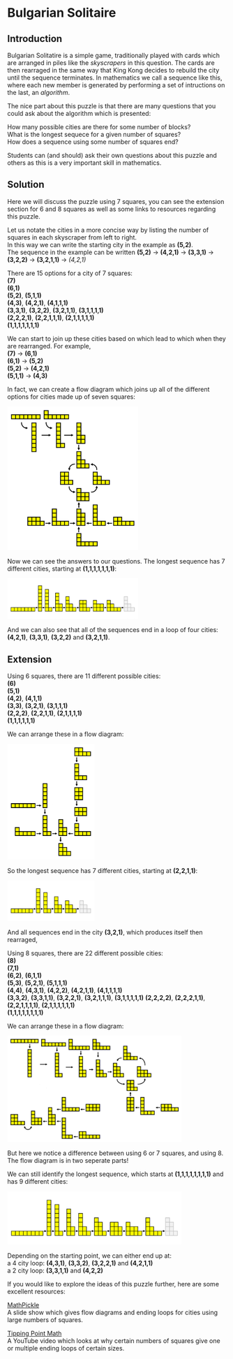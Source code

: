 # Bulgarian Solitaire

## Introduction

Bulgarian Solitatire is a simple game, traditionally played with cards which are arranged in piles like the *skyscrapers* in this question. The cards are then rearraged in the same way that King Kong decides to rebuild the city until the sequence terminates. In mathematics we call a sequence like this, where each new member is generated by performing a set of intructions on the last, an *algorithm*.

The nice part about this puzzle is that there are many questions that you could ask about the algorithm which is presented:

How many possible cities are there for some number of blocks?  
What is the longest sequece for a given number of squares?  
How does a sequence using some number of squares end?

Students can (and should) ask their own questions about this puzzle and others as this is a very important skill in mathematics.

## Solution

Here we will discuss the puzzle using 7 squares, you can see the extension section for 6 and 8 squares as well as some links to resources regarding this puzzle.

Let us notate the cities in a more concise way by listing the number of squares in each skyscraper from left to right.  
In this way we can write the starting city in the example as **(5,2)**.  
The sequence in the example can be written **(5,2)** $\rightarrow$ **(4,2,1)** $\rightarrow$ **(3,3,1)** $\rightarrow$ **(3,2,2)** $\rightarrow$ **(3,2,1,1)** $\rightarrow$ *(4,2,1)*

There are 15 options for a city of 7 squares:  
**(7)**  
**(6,1)**  
**(5,2)**, **(5,1,1)**  
**(4,3)**, **(4,2,1)**, **(4,1,1,1)**  
**(3,3,1)**, **(3,2,2)**, **(3,2,1,1)**, **(3,1,1,1,1)**  
**(2,2,2,1)**, **(2,2,1,1,1)**, **(2,1,1,1,1,1)**  
**(1,1,1,1,1,1,1)**  

We can start to join up these cities based on which lead to which when they are rearranged. For example,  
**(7)** $\rightarrow$ **(6,1)**  
**(6,1)** $\rightarrow$ **(5,2)**  
**(5,2)** $\rightarrow$ **(4,2,1)**  
**(5,1,1)** $\rightarrow$ **(4,3)**

In fact, we can create a flow diagram which joins up all of the different options for cities made up of seven squares:

<img src="../../images/bulgarian-solitaire-08.png" width=300>

Now we can see the answers to our questions. The longest sequence has 7 different cities, starting at **(1,1,1,1,1,1,1)**:

<img src="../../images/bulgarian-solitaire-05.png" width=300>

And we can also see that all of the sequences end in a loop of four cities: **(4,2,1)**, **(3,3,1)**, **(3,2,2)** and **(3,2,1,1)**.

## Extension

Using 6 squares, there are 11 different possible cities:  
**(6)**  
**(5,1)**  
**(4,2)**, **(4,1,1)**  
**(3,3)**, **(3,2,1)**, **(3,1,1,1)**  
**(2,2,2)**, **(2,2,1,1)**, **(2,1,1,1,1)**  
**(1,1,1,1,1,1)**  

We can arrange these in a flow diagram:

<img src="../../images/bulgarian-solitaire-09.png" width=200>

So the longest sequence has 7 different cities, starting at **(2,2,1,1)**:

<img src="../../images/bulgarian-solitaire-06.png" width=200>

And all sequences end in the city **(3,2,1)**, which produces itself then rearraged,

Using 8 squares, there are 22 different possible cities:  
**(8)**  
**(7,1)**  
**(6,2)**, **(6,1,1)**  
**(5,3)**, **(5,2,1)**, **(5,1,1,1)**  
**(4,4)**, **(4,3,1)**, **(4,2,2)**, **(4,2,1,1)**, **(4,1,1,1,1)**  
**(3,3,2)**, **(3,3,1,1)**, **(3,2,2,1)**, **(3,2,1,1,1)**, **(3,1,1,1,1,1)**
**(2,2,2,2)**, **(2,2,2,1,1)**, **(2,2,1,1,1,1)**, **(2,1,1,1,1,1,1)**  
**(1,1,1,1,1,1,1,1)**

We can arrange these in a flow diagram:

<img src="../../images/bulgarian-solitaire-10.png" width=400>

But here we notice a difference between using 6 or 7 squares, and using 8. The flow diagram is in two seperate parts!

We can still identify the longest sequence, which starts at **(1,1,1,1,1,1,1,1)** and has 9 different cities:

<img src="../../images/bulgarian-solitaire-07.png" width=400>

Depending on the starting point, we can either end up at:  
a 4 city loop: **(4,3,1)**, **(3,3,2)**, **(3,2,2,1)** and **(4,2,1,1)**  
a 2 city loop: **(3,3,1,1)** and **(4,2,2)**


If you would like to explore the ideas of this puzzle further, here are some excellent resources:

[MathPickle](https://mathpickle.com/project/bulgarian-solitaire-patterns/)  
A slide show which gives flow diagrams and ending loops for cities using large numbers of squares.

[Tipping Point Math](https://www.youtube.com/watch?v=p3Bzvlnl-1s)  
A YouTube video which looks at why certain numbers of squares give one or multiple ending loops of certain sizes.
